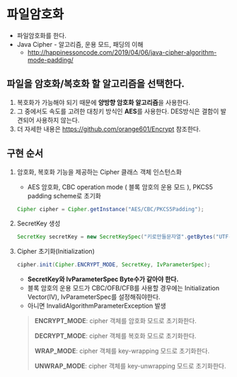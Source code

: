 # 파일암호화
- 파일암호화를 한다.
- Java Cipher - 알고리즘, 운용 모드, 패딩의 이해 
    - http://happinessoncode.com/2019/04/06/java-cipher-algorithm-mode-padding/

## 파일을 암호화/복호화 할 알고리즘을 선택한다. ##
1. 복호화가 가능해야 되기 때문에 **양방향 암호화 알고리즘**을 사용한다.
2. 그 중에서도 속도를 고려한 대칭키 방식인 **AES**를 사용한다. DES방식은 결함이 발견되어 사용하지 않는다.
3. 더 자세한 내용은 https://github.com/orange601/Encrypt 참조한다.

## 구현 순서 ##
1. 암호화, 복호화 기능을 제공하는 Cipher 클래스 객체 인스턴스화
    - AES 암호화, CBC operation mode ( 블록 암호의 운용 모드 ), PKCS5 padding scheme로 초기화
    ````java
    Cipher cipher = Cipher.getInstance("AES/CBC/PKCS5Padding");
    ````
2. SecretKey 생성
    ````java
    SecretKey secretKey = new SecretKeySpec("키로만들문자열".getBytes("UTF-8"), "AES");
    ````
    
3. Cipher 초기화(Initialization)
    ````java
    cipher.init(Cipher.ENCRYPT_MODE, SecretKey, IvParameterSpec);
    ````
    - **SecretKey와 IvParameterSpec Byte수가 같아야 한다.**
    - 블록 암호의 운용 모드가 CBC/OFB/CFB를 사용할 경우에는 Initialization Vector(IV), IvParameterSpec를 설정해줘야한다. 
    - 아니면 InvalidAlgorithmParameterException 발생

    > **ENCRYPT_MODE**: cipher 객체를 암호화 모드로 초기화한다. 
    >
    > **DECRYPT_MODE**: cipher 객체를 복호화 모드로 초기화한다. 
    > 
    > **WRAP_MODE**: cipher 객체를 key-wrapping 모드로 초기화한다. 
    > 
    > **UNWRAP_MODE**: cipher 객체를  key-unwrapping 모드로 초기화한다.


